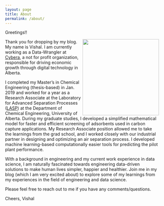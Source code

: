 ```yaml
---
layout: page
title: About
permalink: /about/
---
```


Greetings!!

<img align="right" class="center" src="/assets/IMG_6041.jpg" alt="" width="250">

Thank you for dropping by my blog. My name is Vishal. I am currently working as a Data-Wrangler at [Cybera](https://www.cybera.ca/), a not for profit organization, responsible for driving economic growth through digital technology in Alberta. 

I completed my Master’s in Chemical Engineering (thesis-based) in Jan. 2019 and worked for a year as a Research Associate at the Laboratory for Advanced Separation Processes ([LASP](https://sites.google.com/a/ualberta.ca/lasp/)) at the Department of Chemical Engineering, University of Alberta. During my graduate studies, I developed a simplified mathematical model for faster and efficient screening of adsorbents used in carbon capture applications. My Research Associate position allowed me to take the learnings from the grad school, and I worked closely with our industrial partner in designing and optimizing an air separation process. I developed machine learning-based computationally easier tools for predicting the pilot plant performance. 

With a background in engineering and my current work experience in data science, I am naturally fascinated towards engineering data-driven solutions to make human lives simpler, happier and healthier. Join me in my blog (which I am very excited about) to explore some of my learnings from my experiences in the field of engineering and data science. 

Please feel free to reach out to me if you have any comments/questions.

Cheers, 
Vishal